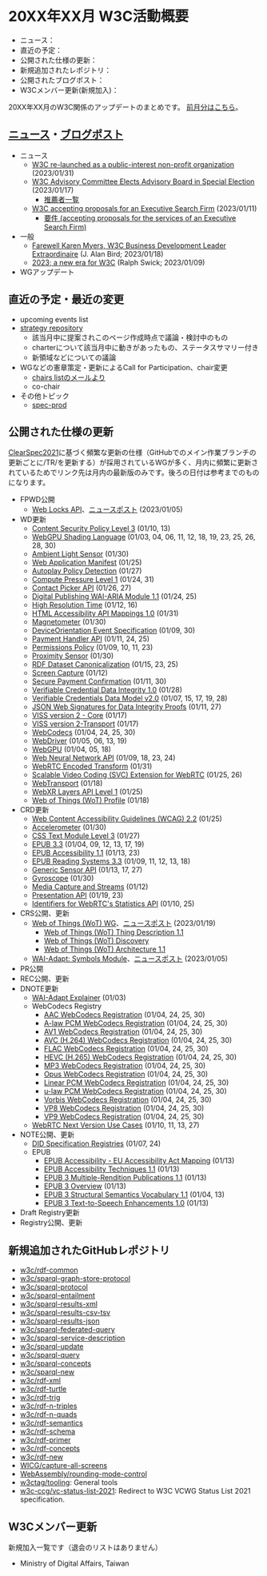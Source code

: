 # 20XX年XX月 W3C活動概要

- ニュース：
- 直近の予定：
- 公開された仕様の更新：
- 新規追加されたレポジトリ：
- 公開されたブログポスト：
- W3Cメンバー更新(新規加入)：

20XX年XX月のW3C関係のアップデートのまとめです。
[前月分はこちら](202212.md)。

## [ニュース](https://www.w3.org/blog/news/)・[ブログポスト](https://www.w3.org/blog/)

* ニュース
  * [W3C re-launched as a public-interest non-profit organization](https://www.w3.org/blog/news/archives/9823) (2023/01/31)
  * [W3C Advisory Committee Elects Advisory Board in Special Election](https://www.w3.org/blog/news/archives/9817) (2023/01/17)
    * [推薦者一覧](https://www.w3.org/2022/11/ab-nominations)
  * [W3C accepting proposals for an Executive Search Firm](https://www.w3.org/blog/news/archives/9810) (2023/01/11)
    * [要件 (accepting proposals for the services of an Executive Search Firm)](https://www.w3.org/2023/01/ceo-search-rfp.html)
* 一般
  * [Farewell Karen Myers, W3C Business Development Leader Extraordinaire](https://www.w3.org/blog/2023/01/farewell-karen-myers-w3c-business-development-leader-extraordinaire/) (J. Alan Bird; 2023/01/18)
  * [2023; a new era for W3C](https://www.w3.org/blog/2023/01/2023-a-new-era-for-w3c/) (Ralph Swick; 2023/01/09)
* WGアップデート

## 直近の予定・最近の変更

* upcoming events list
* [strategy repository](https://github.com/w3c/strategy/issues)
  * 該当月中に提案されこのページ作成時点で議論・検討中のもの
  * charterについて該当月中に動きがあったもの、ステータスサマリー付き
  * 新領域などについての議論
* WGなどの憲章策定・更新によるCall for Participation、chair変更
  * [chairs listのメールより](https://lists.w3.org/Archives/Member/chairs/)
  * co-chair
* その他トピック
  * [spec-prod](https://lists.w3.org/Archives/Public/spec-prod/)

## 公開された仕様の更新

[ClearSpec2021](https://github.com/w3c/tr-pages/blob/main/clearspec2021.md)に基づく頻繁な更新の仕様（GitHubでのメイン作業ブランチの更新ごとに/TR/を更新する）が採用されているWGが多く、月内に頻繁に更新されているためでリンク先は月内の最新版のみです。後ろの日付は参考までのものになります。

* FPWD公開
  * [Web Locks API](https://www.w3.org/TR/2023/WD-web-locks-20230105/)、[ニュースポスト](https://www.w3.org/blog/news/archives/9806) (2023/01/05)
* WD更新
  * [Content Security Policy Level 3](https://www.w3.org/TR/2023/WD-CSP3-20230113/) (01/10, 13)
  * [WebGPU Shading Language](https://www.w3.org/TR/2023/WD-WGSL-20230130/) (01/03, 04, 06, 11, 12, 18, 19, 23, 25, 26, 28, 30)
  * [Ambient Light Sensor](https://www.w3.org/TR/2023/WD-ambient-light-20230130/) (01/30)
  * [Web Application Manifest](https://www.w3.org/TR/2023/WD-appmanifest-20230125/) (01/25)
  * [Autoplay Policy Detection](https://www.w3.org/TR/2023/WD-autoplay-detection-20230127/) (01/27)
  * [Compute Pressure Level 1](https://www.w3.org/TR/2023/WD-compute-pressure-20230131/) (01/24, 31)
  * [Contact Picker API](https://www.w3.org/TR/2023/WD-contact-picker-20230127/) (01/26, 27)
  * [Digital Publishing WAI-ARIA Module 1.1](https://www.w3.org/TR/2023/WD-dpub-aria-1.1-20230125/) (01/24, 25)
  * [High Resolution Time](https://www.w3.org/TR/2023/WD-hr-time-3-20230116/) (01/12, 16)
  * [HTML Accessibility API Mappings 1.0](https://www.w3.org/TR/2023/WD-html-aam-1.0-20230131/) (01/31)
  * [Magnetometer](https://www.w3.org/TR/2023/WD-magnetometer-20230130/) (01/30)
  * [DeviceOrientation Event Specification](https://www.w3.org/TR/2023/WD-orientation-event-20230130/) (01/09, 30)
  * [Payment Handler API](https://www.w3.org/TR/2023/WD-payment-handler-20230125/) (01/11, 24, 25)
  * [Permissions Policy](https://www.w3.org/TR/2023/WD-permissions-policy-1-20230123/) (01/09, 10, 11, 23)
  * [Proximity Sensor](https://www.w3.org/TR/2023/WD-proximity-20230130/) (01/30)
  * [RDF Dataset Canonicalization](https://www.w3.org/TR/2023/WD-rdf-canon-20230125/) (01/15, 23, 25)
  * [Screen Capture](https://www.w3.org/TR/2023/WD-screen-capture-20230112/) (01/12)
  * [Secure Payment Confirmation](https://www.w3.org/TR/2023/WD-secure-payment-confirmation-20230130/) (01/11, 30)
  * [Verifiable Credential Data Integrity 1.0](https://www.w3.org/TR/2023/WD-vc-data-integrity-20230128/) (01/28)
  * [Verifiable Credentials Data Model v2.0](https://www.w3.org/TR/2023/WD-vc-data-model-2.0-20230128/) (01/07, 15, 17, 19, 28)
  * [JSON Web Signatures for Data Integrity Proofs](https://www.w3.org/TR/2023/WD-vc-jws-2020-20230127/) (01/11, 27)
  * [VISS version 2 - Core](https://www.w3.org/TR/2023/WD-viss2-core-20230117/) (01/17)
  * [VISS version 2-Transport](https://www.w3.org/TR/2023/WD-viss2-transport-20230117/) (01/17)
  * [WebCodecs](https://www.w3.org/TR/2023/WD-webcodecs-20230130/) (01/04, 24, 25, 30)
  * [WebDriver](https://www.w3.org/TR/2023/WD-webdriver2-20230119/) (01/05, 06, 13, 19)
  * [WebGPU](https://www.w3.org/TR/2023/WD-webgpu-20230118/) (01/04, 05, 18)
  * [Web Neural Network API](https://www.w3.org/TR/2023/WD-webnn-20230124/) (01/09, 18, 23, 24)
  * [WebRTC Encoded Transform](https://www.w3.org/TR/2023/WD-webrtc-encoded-transform-20230131/) (01/31)
  * [Scalable Video Coding (SVC) Extension for WebRTC](https://www.w3.org/TR/2023/WD-webrtc-svc-20230126/) (01/25, 26)
  * [WebTransport](https://www.w3.org/TR/2023/WD-webtransport-20230118/) (01/18)
  * [WebXR Layers API Level 1](https://www.w3.org/TR/2023/WD-webxrlayers-1-20230125/) (01/25)
  * [Web of Things (WoT) Profile](https://www.w3.org/TR/2023/WD-wot-profile-20230118/) (01/18)
* CRD更新
  * [Web Content Accessibility Guidelines (WCAG) 2.2](https://www.w3.org/TR/2023/CRD-WCAG22-20230125/) (01/25)
  * [Accelerometer](https://www.w3.org/TR/2023/CRD-accelerometer-20230130/) (01/30)
  * [CSS Text Module Level 3](https://www.w3.org/TR/2023/CRD-css-text-3-20230127/) (01/27)
  * [EPUB 3.3](https://www.w3.org/TR/2023/CRD-epub-33-20230119/) (01/04, 09, 12, 13, 17, 19)
  * [EPUB Accessibility 1.1](https://www.w3.org/TR/2023/CRD-epub-a11y-11-20230123/) (01/13, 23)
  * [EPUB Reading Systems 3.3](https://www.w3.org/TR/2023/CRD-epub-rs-33-20230118/) (01/09, 11, 12, 13, 18)
  * [Generic Sensor API](https://www.w3.org/TR/2023/CRD-generic-sensor-20230127/) (01/13, 17, 27)
  * [Gyroscope](https://www.w3.org/TR/2023/CRD-gyroscope-20230130/) (01/30)
  * [Media Capture and Streams](https://www.w3.org/TR/2023/CRD-mediacapture-streams-20230112/) (01/12)
  * [Presentation API](https://www.w3.org/TR/2023/CRD-presentation-api-20230123/) (01/19, 23)
  * [Identifiers for WebRTC's Statistics API](https://www.w3.org/TR/2023/CRD-webrtc-stats-20230125/) (01/10, 25)
* CRS公開、更新
  * [Web of Things (WoT) WG](https://www.w3.org/WoT/WG/)、[ニュースポスト](https://www.w3.org/blog/news/archives/9819) (2023/01/19)
    * [Web of Things (WoT) Thing Description 1.1](https://www.w3.org/TR/2023/CR-wot-thing-description11-20230119/)
    * [Web of Things (WoT) Discovery](https://www.w3.org/TR/2023/CR-wot-discovery-20230119/)
    * [Web of Things (WoT) Architecture 1.1](https://www.w3.org/TR/2023/CR-wot-architecture11-20230119/)
  * [WAI-Adapt: Symbols Module](https://www.w3.org/TR/2023/CR-adapt-symbols-20230105/)、[ニュースポスト](https://www.w3.org/blog/news/archives/9803) (2023/01/05)
* PR公開
* REC公開、更新
* DNOTE更新
  * [WAI-Adapt Explainer](https://www.w3.org/TR/2023/DNOTE-adapt-20230103/) (01/03)
  * WebCodecs Registry
    * [AAC WebCodecs Registration](https://www.w3.org/TR/2023/DNOTE-webcodecs-aac-codec-registration-20230130/) (01/04, 24, 25, 30)
    * [A-law PCM WebCodecs Registration](https://www.w3.org/TR/2023/DNOTE-webcodecs-alaw-codec-registration-20230130/) (01/04, 24, 25, 30)
    * [AV1 WebCodecs Registration](https://www.w3.org/TR/2023/DNOTE-webcodecs-av1-codec-registration-20230130/) (01/04, 24, 25, 30)
    * [AVC (H.264) WebCodecs Registration](https://www.w3.org/TR/2023/DNOTE-webcodecs-avc-codec-registration-20230130/) (01/04, 24, 25, 30)
    * [FLAC WebCodecs Registration](https://www.w3.org/TR/2023/DNOTE-webcodecs-flac-codec-registration-20230130/) (01/04, 24, 25, 30)
    * [HEVC (H.265) WebCodecs Registration](https://www.w3.org/TR/2023/DNOTE-webcodecs-hevc-codec-registration-20230130/) (01/04, 24, 25, 30)
    * [MP3 WebCodecs Registration](https://www.w3.org/TR/2023/DNOTE-webcodecs-mp3-codec-registration-20230130/) (01/04, 24, 25, 30)
    * [Opus WebCodecs Registration](https://www.w3.org/TR/2023/DNOTE-webcodecs-opus-codec-registration-20230130/) (01/04, 24, 25, 30)
    * [Linear PCM WebCodecs Registration](https://www.w3.org/TR/2023/DNOTE-webcodecs-pcm-codec-registration-20230130/) (01/04, 24, 25, 30)
    * [u-law PCM WebCodecs Registration](https://www.w3.org/TR/2023/DNOTE-webcodecs-ulaw-codec-registration-20230130/) (01/04, 24, 25, 30)
    * [Vorbis WebCodecs Registration](https://www.w3.org/TR/2023/DNOTE-webcodecs-vorbis-codec-registration-20230130/) (01/04, 24, 25, 30)
    * [VP8 WebCodecs Registration](https://www.w3.org/TR/2023/DNOTE-webcodecs-vp8-codec-registration-20230130/) (01/04, 24, 25, 30)
    * [VP9 WebCodecs Registration](https://www.w3.org/TR/2023/DNOTE-webcodecs-vp9-codec-registration-20230130/) (01/04, 24, 25, 30)
  * [WebRTC Next Version Use Cases](https://www.w3.org/TR/2023/DNOTE-webrtc-nv-use-cases-20230127/) (01/10, 11, 13, 27)
* NOTE公開、更新
  * [DID Specification Registries](https://www.w3.org/TR/2023/NOTE-did-spec-registries-20230124/) (01/07, 24)
  * EPUB
    * [EPUB Accessibility - EU Accessibility Act Mapping](https://www.w3.org/TR/2023/NOTE-epub-a11y-eaa-mapping-20230113/) (01/13)
    * [EPUB Accessibility Techniques 1.1](https://www.w3.org/TR/2023/NOTE-epub-a11y-tech-11-20230113/) (01/13)
    * [EPUB 3 Multiple-Rendition Publications 1.1](https://www.w3.org/TR/2023/NOTE-epub-multi-rend-11-20230113/) (01/13)
    * [EPUB 3 Overview](https://www.w3.org/TR/2023/NOTE-epub-overview-33-20230113/) (01/13)
    * [EPUB 3 Structural Semantics Vocabulary 1.1](https://www.w3.org/TR/2023/NOTE-epub-ssv-11-20230113/) (01/04, 13)
    * [EPUB 3 Text-to-Speech Enhancements 1.0](https://www.w3.org/TR/2023/NOTE-epub-tts-10-20230113/) (01/13)
* Draft Registry更新
* Registry公開、更新

## 新規追加されたGitHubレポジトリ

* [w3c/rdf-common](https://github.com/w3c/rdf-common)
* [w3c/sparql-graph-store-protocol](https://github.com/w3c/sparql-graph-store-protocol)
* [w3c/sparql-protocol](https://github.com/w3c/sparql-protocol)
* [w3c/sparql-entailment](https://github.com/w3c/sparql-entailment)
* [w3c/sparql-results-xml](https://github.com/w3c/sparql-results-xml)
* [w3c/sparql-results-csv-tsv](https://github.com/w3c/sparql-results-csv-tsv)
* [w3c/sparql-results-json](https://github.com/w3c/sparql-results-json)
* [w3c/sparql-federated-query](https://github.com/w3c/sparql-federated-query)
* [w3c/sparql-service-description](https://github.com/w3c/sparql-service-description)
* [w3c/sparql-update](https://github.com/w3c/sparql-update)
* [w3c/sparql-query](https://github.com/w3c/sparql-query)
* [w3c/sparql-concepts](https://github.com/w3c/sparql-concepts)
* [w3c/sparql-new](https://github.com/w3c/sparql-new)
* [w3c/rdf-xml](https://github.com/w3c/rdf-xml)
* [w3c/rdf-turtle](https://github.com/w3c/rdf-turtle)
* [w3c/rdf-trig](https://github.com/w3c/rdf-trig)
* [w3c/rdf-n-triples](https://github.com/w3c/rdf-n-triples)
* [w3c/rdf-n-quads](https://github.com/w3c/rdf-n-quads)
* [w3c/rdf-semantics](https://github.com/w3c/rdf-semantics)
* [w3c/rdf-schema](https://github.com/w3c/rdf-schema)
* [w3c/rdf-primer](https://github.com/w3c/rdf-primer)
* [w3c/rdf-concepts](https://github.com/w3c/rdf-concepts)
* [w3c/rdf-new](https://github.com/w3c/rdf-new)
* [WICG/capture-all-screens](https://github.com/WICG/capture-all-screens)
* [WebAssembly/rounding-mode-control](https://github.com/WebAssembly/rounding-mode-control)
* [w3ctag/tooling](https://github.com/w3ctag/tooling): General tools
* [w3c-ccg/vc-status-list-2021](https://github.com/w3c-ccg/vc-status-list-2021): Redirect to W3C VCWG Status List 2021 specification.

## W3Cメンバー更新

新規加入一覧です（退会のリストはありません）

* Ministry of Digital Affairs, Taiwan
